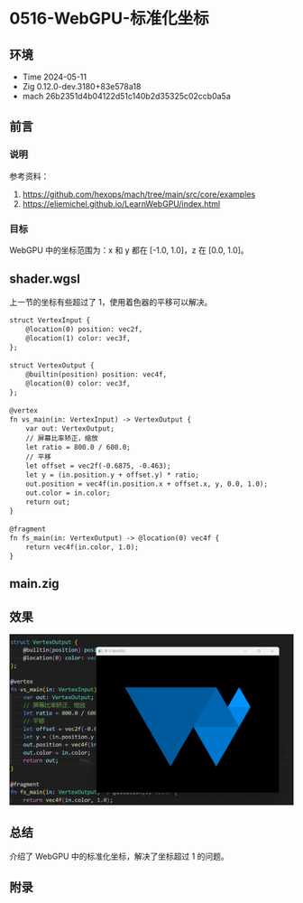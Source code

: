 # 0516-WebGPU-标准化坐标

## 环境

- Time 2024-05-11
- Zig 0.12.0-dev.3180+83e578a18
- mach 26b2351d4b04122d51c140b2d35325c02ccb0a5a

## 前言

### 说明

参考资料：

1. <https://github.com/hexops/mach/tree/main/src/core/examples>
2. <https://eliemichel.github.io/LearnWebGPU/index.html>

### 目标

WebGPU 中的坐标范围为：x 和 y 都在 [-1.0, 1.0]，z 在 [0.0, 1.0]。

## shader.wgsl

上一节的坐标有些超过了 1，使用着色器的平移可以解决。

```wgsl
struct VertexInput {
    @location(0) position: vec2f,
    @location(1) color: vec3f,
};

struct VertexOutput {
    @builtin(position) position: vec4f,
    @location(0) color: vec3f,
};

@vertex
fn vs_main(in: VertexInput) -> VertexOutput {
    var out: VertexOutput;
    // 屏幕比率矫正，缩放
    let ratio = 800.0 / 600.0;
    // 平移
    let offset = vec2f(-0.6875, -0.463);
    let y = (in.position.y + offset.y) * ratio;
    out.position = vec4f(in.position.x + offset.x, y, 0.0, 1.0);
    out.color = in.color;
    return out;
}

@fragment
fn fs_main(in: VertexOutput) -> @location(0) vec4f {
    return vec4f(in.color, 1.0);
}
```

## main.zig

## 效果

![标准化坐标][1]

## 总结

介绍了 WebGPU 中的标准化坐标，解决了坐标超过 1 的问题。

[1]: images/webgpu13.png

## 附录
